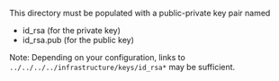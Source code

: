 This directory must be populated with a public-private key pair named
- id_rsa (for the private key)
- id_rsa.pub (for the public key)

Note: Depending on your configuration, links to  `../../../../infrastructure/keys/id_rsa*` may be sufficient.
